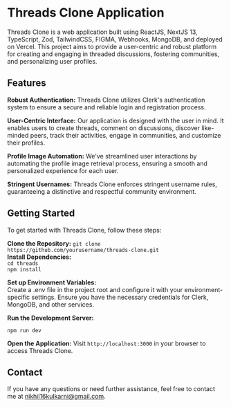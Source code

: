 # Threads Clone Application

Threads Clone is a web application built using ReactJS, NextJS 13, TypeScript, Zod, TailwindCSS, FIGMA, Webhooks, MongoDB, and deployed on Vercel. This project aims to provide a user-centric and robust platform for creating and engaging in threaded discussions, fostering communities, and personalizing user profiles.

## Features
**Robust Authentication:** Threads Clone utilizes Clerk's authentication system to ensure a secure and reliable login and registration process.

**User-Centric Interface:** Our application is designed with the user in mind. It enables users to create threads, comment on discussions, discover like-minded peers, track their activities, engage in communities, and customize their profiles.

**Profile Image Automation:** We've streamlined user interactions by automating the profile image retrieval process, ensuring a smooth and personalized experience for each user.

**Stringent Usernames:** Threads Clone enforces stringent username rules, guaranteeing a distinctive and respectful community environment.


## Getting Started
To get started with Threads Clone, follow these steps:

**Clone the Repository:** `git clone https://github.com/yourusername/threads-clone.git` </br>
**Install Dependencies:** </br>
`cd threads` </br>
`npm install` </br>


**Set up Environment Variables:** </br>
Create a .env file in the project root and configure it with your environment-specific settings. Ensure you have the necessary credentials for Clerk, MongoDB, and other services.

**Run the Development Server:**

`npm run dev`

**Open the Application:**
Visit `http://localhost:3000` in your browser to access Threads Clone.

## Contact
If you have any questions or need further assistance, feel free to contact me at nikhil16kulkarni@gmail.com.
